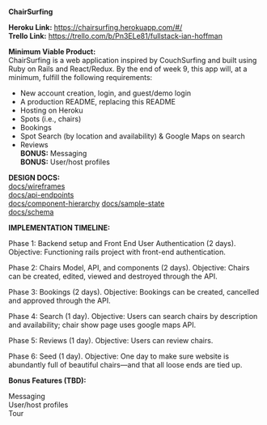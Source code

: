 **ChairSurfing**

**Heroku Link:** https://chairsurfing.herokuapp.com/#/  
**Trello Link:** https://trello.com/b/Pn3ELe81/fullstack-ian-hoffman


**Minimum Viable Product:**  
ChairSurfing is a web application inspired by CouchSurfing and built using Ruby on Rails and React/Redux. By the end of week 9, this app will, at a minimum, fulfill the following requirements:

- New account creation, login, and guest/demo login
- A production README, replacing this README
- Hosting on Heroku
- Spots (i.e., chairs)
- Bookings
- Spot Search (by location and availability) & Google Maps on search
- Reviews  
**BONUS:** Messaging  
**BONUS:** User/host profiles  


**DESIGN DOCS:**  
[docs/wireframes](./docs/wireframes)  
[docs/api-endpoints](./docs/api-endpoints.md)  
[docs/component-hierarchy](./docs/component-hierarchy)
[docs/sample-state](./docs/sample-state.md)  
[docs/schema](./docs/schema.md)  


**IMPLEMENTATION TIMELINE:**

Phase 1: Backend setup and Front End User Authentication (2 days). Objective: Functioning rails project with front-end authentication.

Phase 2: Chairs Model, API, and components (2 days). Objective: Chairs can be created, edited, viewed and destroyed through the API.

Phase 3: Bookings (2 days). Objective: Bookings can be created, cancelled and approved through the API.

Phase 4: Search (1 day). Objective: Users can search chairs by description and availability; chair show page uses google maps API.

Phase 5: Reviews (1 day). Objective: Users can review chairs.

Phase 6: Seed (1 day). Objective: One day to make sure website is abundantly full of beautiful chairs—and that all loose ends are tied up.


**Bonus Features (TBD):**

Messaging  
User/host profiles  
Tour  
